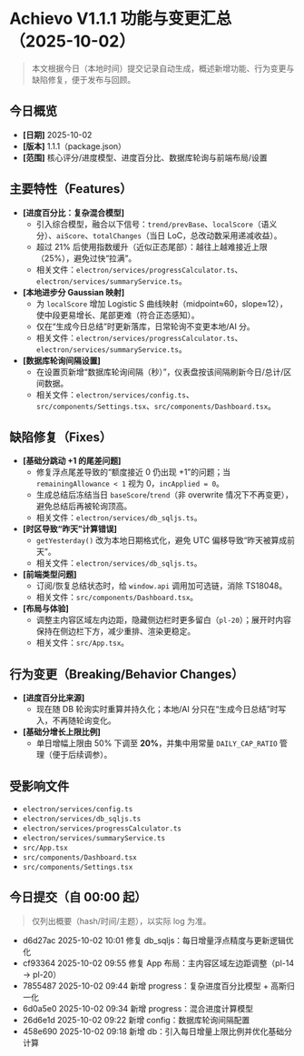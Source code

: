 # Achievo V1.1.1 功能与变更汇总（2025-10-02）

> 本文根据今日（本地时间）提交记录自动生成，概述新增功能、行为变更与缺陷修复，便于发布与回顾。

## 今日概览
- **[日期]** 2025-10-02
- **[版本]** 1.1.1（package.json）
- **[范围]** 核心评分/进度模型、进度百分比、数据库轮询与前端布局/设置

## 主要特性（Features）
- **[进度百分比：复杂混合模型]**
  - 引入综合模型，融合以下信号：`trend/prevBase`、`localScore`（语义分）、`aiScore`、`totalChanges`（当日 LoC，总改动数采用递减收益）。
  - 超过 21% 后使用指数缓升（近似正态尾部）：越往上越难接近上限（25%），避免过快“拉满”。
  - 相关文件：`electron/services/progressCalculator.ts`、`electron/services/summaryService.ts`。
- **[本地进步分 Gaussian 映射]**
  - 为 `localScore` 增加 Logistic S 曲线映射（midpoint≈60，slope≈12），使中段更易增长、尾部更难（符合正态感知）。
  - 仅在“生成今日总结”时更新落库，日常轮询不变更本地/AI 分。
  - 相关文件：`electron/services/progressCalculator.ts`、`electron/services/summaryService.ts`。
- **[数据库轮询间隔设置]**
  - 在设置页新增“数据库轮询间隔（秒）”，仪表盘按该间隔刷新今日/总计/区间数据。
  - 相关文件：`electron/services/config.ts`、`src/components/Settings.tsx`、`src/components/Dashboard.tsx`。

## 缺陷修复（Fixes）
- **[基础分跳动 +1 的尾差问题]**
  - 修复浮点尾差导致的“额度接近 0 仍出现 +1”的问题；当 `remainingAllowance < 1` 视为 0，`incApplied = 0`。
  - 生成总结后冻结当日 `baseScore`/`trend`（非 overwrite 情况下不再变更），避免总结后再被轮询顶高。
  - 相关文件：`electron/services/db_sqljs.ts`。
- **[时区导致“昨天”计算错误]**
  - `getYesterday()` 改为本地日期格式化，避免 UTC 偏移导致“昨天被算成前天”。
  - 相关文件：`electron/services/db_sqljs.ts`。
- **[前端类型问题]**
  - 订阅/恢复总结状态时，给 `window.api` 调用加可选链，消除 TS18048。
  - 相关文件：`src/components/Dashboard.tsx`。
- **[布局与体验]**
  - 调整主内容区域左内边距，隐藏侧边栏时更多留白（`pl-20`）；展开时内容保持在侧边栏下方，减少重排、渲染更稳定。
  - 相关文件：`src/App.tsx`。

## 行为变更（Breaking/Behavior Changes）
- **[进度百分比来源]**
  - 现在随 DB 轮询实时重算并持久化；本地/AI 分只在“生成今日总结”时写入，不再随轮询变化。
- **[基础分增长上限比例]**
  - 单日增幅上限由 50% 下调至 **20%**，并集中用常量 `DAILY_CAP_RATIO` 管理（便于后续调参）。

## 受影响文件
- `electron/services/config.ts`
- `electron/services/db_sqljs.ts`
- `electron/services/progressCalculator.ts`
- `electron/services/summaryService.ts`
- `src/App.tsx`
- `src/components/Dashboard.tsx`
- `src/components/Settings.tsx`

## 今日提交（自 00:00 起）
> 仅列出概要（hash/时间/主题），以实际 log 为准。
- d6d27ac 2025-10-02 10:01 修复 db_sqljs：每日增量浮点精度与更新逻辑优化
- cf93364 2025-10-02 09:55 修复 App 布局：主内容区域左边距调整（pl-14 → pl-20）
- 7855487 2025-10-02 09:44 新增 progress：复杂进度百分比模型 + 高斯归一化
- 6d0a5e0 2025-10-02 09:34 新增 progress：混合进度计算模型
- 26d6e1d 2025-10-02 09:22 新增 config：数据库轮询间隔配置
- 458e690 2025-10-02 09:18 新增 db：引入每日增量上限比例并优化基础分计算

